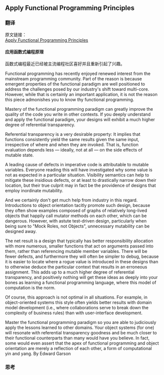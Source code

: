 ## Apply Functional Programming Principles

### 翻译

原文链接：  
[Apply Functional Programming Principles](https://97-things-every-x-should-know.gitbooks.io/97-things-every-programmer-should-know/content/en/thing_02/)

#### 应用函数式编程原理

函数式编程最近已经被主流编程社区喜好并且重新引起了兴趣。

Functional programming has recently enjoyed renewed interest from the mainstream programming community. Part of the reason is because emergent properties of the functional paradigm are well positioned to address the challenges posed by our industry's shift toward multi-core. However, while that is certainly an important application, it is not the reason this piece admonishes you to know thy functional programming.

Mastery of the functional programming paradigm can greatly improve the quality of the code you write in other contexts. If you deeply understand and apply the functional paradigm, your designs will exhibit a much higher degree of referential transparency.

Referential transparency is a very desirable property: It implies that functions consistently yield the same results given the same input, irrespective of where and when they are invoked. That is, function evaluation depends less — ideally, not at all — on the side effects of mutable state.

A leading cause of defects in imperative code is attributable to mutable variables. Everyone reading this will have investigated why some value is not as expected in a particular situation. Visibility semantics can help to mitigate these insidious defects, or at least to drastically narrow down their location, but their true culprit may in fact be the providence of designs that employ inordinate mutability.

And we certainly don't get much help from industry in this regard. Introductions to object orientation tacitly promote such design, because they often show examples composed of graphs of relatively long-lived objects that happily call mutator methods on each other, which can be dangerous. However, with astute test-driven design, particularly when being sure to "Mock Roles, not Objects", unnecessary mutability can be designed away.

The net result is a design that typically has better responsibility allocation with more numerous, smaller functions that act on arguments passed into them, rather than referencing mutable member variables. There will be fewer defects, and furthermore they will often be simpler to debug, because it is easier to locate where a rogue value is introduced in these designs than to otherwise deduce the particular context that results in an erroneous assignment. This adds up to a much higher degree of referential transparency, and positively nothing will get these ideas as deeply into your bones as learning a functional programming language, where this model of computation is the norm.

Of course, this approach is not optimal in all situations. For example, in object-oriented systems this style often yields better results with domain model development (i.e., where collaborations serve to break down the complexity of business rules) than with user-interface development.

Master the functional programming paradigm so you are able to judiciously apply the lessons learned to other domains. Your object systems (for one) will resonate with referential transparency goodness and be much closer to their functional counterparts than many would have you believe. In fact, some would even assert that the apex of functional programming and object orientation are merely a reflection of each other, a form of computational yin and yang.
By Edward Garson

### 思考

